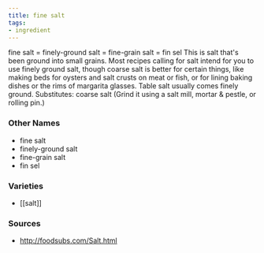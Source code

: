 ```yaml
---
title: fine salt
tags:
- ingredient
---
```

fine salt = finely-ground salt = fine-grain salt = fin sel This is salt that's been ground into small grains. Most recipes calling for salt intend for you to use finely ground salt, though coarse salt is better for certain things, like making beds for oysters and salt crusts on meat or fish, or for lining baking dishes or the rims of margarita glasses. Table salt usually comes finely ground. Substitutes: coarse salt (Grind it using a salt mill, mortar & pestle, or rolling pin.)

### Other Names

* fine salt
* finely-ground salt
* fine-grain salt
* fin sel

### Varieties

* [[salt]]

### Sources
* http://foodsubs.com/Salt.html
